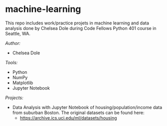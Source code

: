 # machine-learning

This repo includes work/practice projets in machine learning and data analysis done by Chelsea Dole during Code Fellows Python 401 course in Seattle, WA. 

*Author:*
* Chelsea Dole

*Tools:*
* Python
* NumPy
* Matplotlib
* Jupyter Notebook

*Projects:*
* Data Analysis with Jupyter Notebook of housing/population/income data from suburban Boston. The original datasets can be found here: 
    * https://archive.ics.uci.edu/ml/datasets/housing


